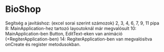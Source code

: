 # BioShop

Segítség a javításhoz:
(excel sorai szerint számozok)
2, 3, 4, 6, 7, 9, 11 pipa
8: MainApplication-hez tartozó layoutoknál már megvalósult
10: MainApplication-ben Button, EditText-eken van animáció (+RegiterApplication-ben)
14: RegiterApplication-ben van megvalósítva onCreate és register metodusokban.
